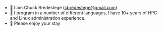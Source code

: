 - 👋 I am Chuck Bredestege (cbredestege@gmail.com)
- 👀 I program in a number of different languages, I have 10+ years of HPC and Linux administration experience.
- 🌱 Please enjoy your stay

<!---
cbredestege/cbredestege is a ✨ special ✨ repository because its `README.md` (this file) appears on your GitHub profile.
You can click the Preview link to take a look at your changes.
--->
